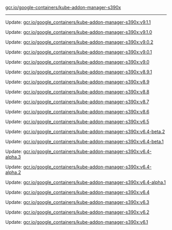 [gcr.io/google-containers/kube-addon-manager-s390x](https://hub.docker.com/r/cruse/kube-addon-manager-s390x/tags/) 

----
Update: [gcr.io/google_containers/kube-addon-manager-s390x:v9.1.1](https://hub.docker.com/r/cruse/kube-addon-manager-s390x/tags/)

Update: [gcr.io/google_containers/kube-addon-manager-s390x:v9.1.0](https://hub.docker.com/r/cruse/kube-addon-manager-s390x/tags/)

Update: [gcr.io/google_containers/kube-addon-manager-s390x:v9.0.2](https://hub.docker.com/r/cruse/kube-addon-manager-s390x/tags/)

Update: [gcr.io/google_containers/kube-addon-manager-s390x:v9.0.1](https://hub.docker.com/r/cruse/kube-addon-manager-s390x/tags/)

Update: [gcr.io/google_containers/kube-addon-manager-s390x:v9.0](https://hub.docker.com/r/cruse/kube-addon-manager-s390x/tags/)

Update: [gcr.io/google_containers/kube-addon-manager-s390x:v8.9.1](https://hub.docker.com/r/cruse/kube-addon-manager-s390x/tags/)

Update: [gcr.io/google_containers/kube-addon-manager-s390x:v8.9](https://hub.docker.com/r/cruse/kube-addon-manager-s390x/tags/)

Update: [gcr.io/google_containers/kube-addon-manager-s390x:v8.8](https://hub.docker.com/r/cruse/kube-addon-manager-s390x/tags/)

Update: [gcr.io/google_containers/kube-addon-manager-s390x:v8.7](https://hub.docker.com/r/cruse/kube-addon-manager-s390x/tags/)

Update: [gcr.io/google_containers/kube-addon-manager-s390x:v8.6](https://hub.docker.com/r/cruse/kube-addon-manager-s390x/tags/)

Update: [gcr.io/google_containers/kube-addon-manager-s390x:v6.5](https://hub.docker.com/r/cruse/kube-addon-manager-s390x/tags/)

Update: [gcr.io/google_containers/kube-addon-manager-s390x:v6.4-beta.2](https://hub.docker.com/r/cruse/kube-addon-manager-s390x/tags/)

Update: [gcr.io/google_containers/kube-addon-manager-s390x:v6.4-beta.1](https://hub.docker.com/r/cruse/kube-addon-manager-s390x/tags/)

Update: [gcr.io/google_containers/kube-addon-manager-s390x:v6.4-alpha.3](https://hub.docker.com/r/cruse/kube-addon-manager-s390x/tags/)

Update: [gcr.io/google_containers/kube-addon-manager-s390x:v6.4-alpha.2](https://hub.docker.com/r/cruse/kube-addon-manager-s390x/tags/)

Update: [gcr.io/google_containers/kube-addon-manager-s390x:v6.4-alpha.1](https://hub.docker.com/r/cruse/kube-addon-manager-s390x/tags/)

Update: [gcr.io/google_containers/kube-addon-manager-s390x:v6.4](https://hub.docker.com/r/cruse/kube-addon-manager-s390x/tags/)

Update: [gcr.io/google_containers/kube-addon-manager-s390x:v6.3](https://hub.docker.com/r/cruse/kube-addon-manager-s390x/tags/)

Update: [gcr.io/google_containers/kube-addon-manager-s390x:v6.2](https://hub.docker.com/r/cruse/kube-addon-manager-s390x/tags/)

Update: [gcr.io/google_containers/kube-addon-manager-s390x:v6.1](https://hub.docker.com/r/cruse/kube-addon-manager-s390x/tags/)

